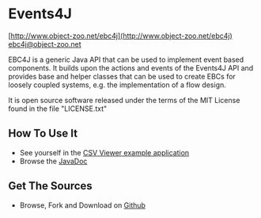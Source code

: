 # Events4J

[http://www.object-zoo.net/ebc4j](http://www.object-zoo.net/ebc4j)  
[ebc4j@object-zoo.net](mailto:ebc4j@object-zoo.net)

EBC4J is a generic Java API that can be used to implement event based components.
It builds upon the actions and events of the Events4J API and provides base and
helper classes that can be used to create EBCs for loosely coupled systems, e.g.
the implementation of a flow design.

It is open source software released under the terms of the MIT License found in
the file "LICENSE.txt"

## How To Use It
* See yourself in the [CSV Viewer example application](https://object-zoo.net/appkata-csv)
* Browse the [JavaDoc](http://doc.object-zoo.net/ebc4j/api)

## Get The Sources
* Browse, Fork and Download on [Github](http://www.object-zoo.net/ebc4j)